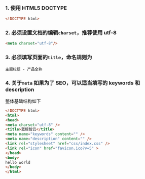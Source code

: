 ### 1. 使用 HTML5 DOCTYPE

``` html
<!DOCTYPE html>
```

### 2. 必须设置文档的编辑`charset`，推荐使用 utf-8

``` html
<meta charset="utf-8"/>
```

### 3. 必须填写页面的`title`，命名规则为

```plain
主题标题 - 产品全称
```

### 4. 关于`meta` 如果为了 SEO，可以适当填写的 keywords 和 description

整体基础结构如下

```html
<!DOCTYPE html>
<html>
<head>
<meta charset="utf-8" />
<title>蓝鲸智云</title>
<meta name="keywords" content="" />
<meta name="description" content="" />
<link rel="stylesheet" href="css/index.css" />
<link rel="icon" href="favicon.ico?v=5" >
</head>
<body>
hello world
</body>
</html> 
```
